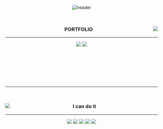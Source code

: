 <div align="center">

![header](https://capsule-render.vercel.app/api?type=waving&animation=fadeIn&color=0:0080ff,50:43c8b0&height=300&section=header&text=WELCOME&fontSize=95&fontAlign=50&animate,fadeIn&fontColor=f7e2df)

<br/>


<div align="center">
  
  <img align="right" src="https://github-readme-stats.vercel.app/api?username=DDongYeop&show_icons=true&theme=nightowl"/>
  
  ### PORTFOLIO 
  ---

  <a href="https://www.youtube.com/channel/UCpymkxdZXbUZGPvh6tTtdDQ"><img src="https://img.shields.io/badge/Youtube-e61919?style=flat-square&logo=Youtube&logoColor=FFFFF"/></a>
  <a href="http://ggm.gondr.net/user/profile/274"><img src="https://img.shields.io/badge/School-4285F4?style=flat-square&logo=Google Scholar&logoColor=FFFFFF"/></a>


  <br>
 
</div>

<br/>
<br/>
<br/>
<br/>
<br/>

  ---

<br/>

<div align="center">
  
  <img align="left" src="https://github-readme-stats.vercel.app/api/top-langs/?username=DDOngYeop&theme=nightowl_repo=Computer-Science-Engineering&layout=compact&langs_count=6"/>
  
  ### I can do it 
  ---

  <img src="https://img.shields.io/badge/Unity-000000?style=flat-square&logo=Unity&logoColor=FFFFFF"/></a>
  <img src="https://img.shields.io/badge/C-A8B9CC?style=flat-square&logo=C&logoColor=FFFFFF"/></a>
  <img src="https://img.shields.io/badge/C Sharp-239120?style=flat-square&logo=C Sharp&logoColor=FFFFFF"/></a>
  <img src="https://img.shields.io/badge/GitHub-181717?style=flat-square&logo=GitHub&logoColor=FFFFFF"/></a>
  <img src="https://img.shields.io/badge/Sourcetree-0052CC?style=flat-square&logo=Sourcetree&logoColor=FFFFFF"/></a>



  <br>
 
</div>

<br/>
